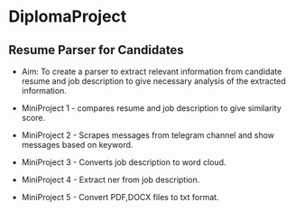 # DiplomaProject

## Resume Parser for Candidates

- Aim: To create a parser to extract relevant information from candidate resume and job description to give necessary analysis of the extracted information.

- MiniProject 1 - compares resume and job description to give similarity score.
- MiniProject 2 - Scrapes messages from telegram channel and show messages based on keyword.
- MiniProject 3 - Converts job description to word cloud.
- MiniProject 4 - Extract ner from job description.
- MiniProject 5 - Convert PDF,DOCX files to txt format.
